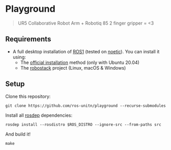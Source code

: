 # Playground

> UR5 Collaborative Robot Arm + Robotiq 85 2 finger gripper = <3

## Requirements

- A full desktop installation of [ROS1](http://wiki.ros.org) (tested on [noetic](http://wiki.ros.org/noetic)). You can install it using:
  - The [official installation](http://wiki.ros.org/noetic/Installation) method (only with Ubuntu 20.04) 
  - The [robostack](https://robostack.github.io) project (Linux, macOS & Windows)

## Setup

Clone this repository:

```
git clone https://github.com/ros-unitn/playground --recurse-submodules
```

Install all [rosdep](https://www.google.com/search?client=safari&rls=en&q=rosdep&ie=UTF-8&oe=UTF-8) dependencies:

```
rosdep install --rosdistro $ROS_DISTRO --ignore-src --from-paths src
```

And build it!

```
make
```
